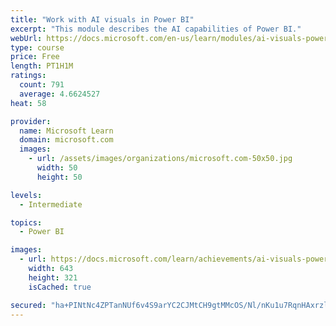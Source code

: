 ```yaml
---
title: "Work with AI visuals in Power BI"
excerpt: "This module describes the AI capabilities of Power BI."
webUrl: https://docs.microsoft.com/en-us/learn/modules/ai-visuals-power-bi/
type: course
price: Free
length: PT1H1M
ratings:
  count: 791
  average: 4.6624527
heat: 58

provider:
  name: Microsoft Learn
  domain: microsoft.com
  images:
    - url: /assets/images/organizations/microsoft.com-50x50.jpg
      width: 50
      height: 50

levels:
  - Intermediate

topics:
  - Power BI

images:
  - url: https://docs.microsoft.com/learn/achievements/ai-visuals-power-bi-social.png
    width: 643
    height: 321
    isCached: true

secured: "ha+PINtNc4ZPTanNUf6v4S9arYC2CJMtCH9gtMMcOS/Nl/nKu1u7RqnHAxrzlQLXOiZRT6SuxI8tUIwpOCTXf5qWnXfFp/9BDRKKrf1khQUkiuxQ2YTqV5XkjWBPz9F+YyekqV6DkjcjTb0KXxV6rzceFccnN/cXIzb8Z5noO/LQzKXRhBQZh1WEs6F9sholD5O0B4DFtYioUrdCN7IrfTxCQstI9x7juU648HeXFg3AMs9gDzlERZ6XJg8Mt4tAkHLrG6ktKOmOED4Yvnta05NQti4cqRzWPU0nxKUZ01fApNpF15/0oE3H3jQNupn/KwechMGj//eUU2hpjpPhXWS8Z0ATNweG+i2p5Li1q2kkAgs670GfB24cCaYSS5P9eLFG4ks4F4hteKKrxx5nTBgl7/08eNuj54g8pvkDE9U=;fQzBkro8jfsJXmnoWfiHmQ=="
---
```


